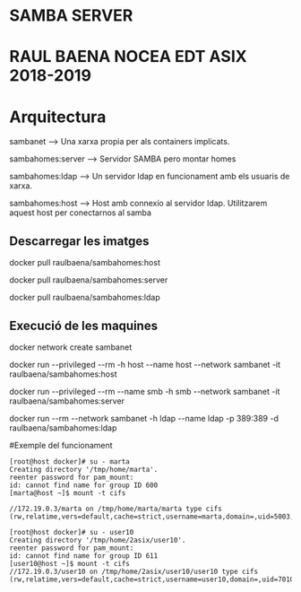 # SAMBA SERVER

# RAUL BAENA NOCEA EDT ASIX 2018-2019

# Arquitectura

sambanet --> Una xarxa propia per als containers implicats.

sambahomes:server --> Servidor SAMBA pero montar homes 

sambahomes:ldap --> Un servidor ldap en funcionament amb els usuaris de xarxa.

sambahomes:host --> Host amb connexío al servidor ldap. Utilitzarem aquest host per conectarnos al samba

## Descarregar les imatges

docker pull raulbaena/sambahomes:host

docker pull raulbaena/sambahomes:server

docker pull raulbaena/sambahomes:ldap

## Execució de les maquines

docker network create sambanet

docker run --privileged --rm -h host --name host --network sambanet -it raulbaena/sambahomes:host

docker run --privileged --rm --name smb -h smb --network sambanet -it raulbaena/sambahomes:server

docker run --rm --network sambanet -h ldap --name ldap -p 389:389 -d raulbaena/sambahomes:ldap

#Exemple del funcionament
```
[root@host docker]# su - marta
Creating directory '/tmp/home/marta'.
reenter password for pam_mount:
id: cannot find name for group ID 600
[marta@host ~]$ mount -t cifs

//172.19.0.3/marta on /tmp/home/marta/marta type cifs (rw,relatime,vers=default,cache=strict,username=marta,domain=,uid=5003,forceuid,gid=600,forcegid,addr=172.19.0.3,file_mode=0755,dir_mode=0755,soft,nounix,serverino,mapposix,rsize=1048576,wsize=1048576,echo_interval=60,actimeo=1)
```
```
[root@host docker]# su - user10
Creating directory '/tmp/home/2asix/user10'.
reenter password for pam_mount:
id: cannot find name for group ID 611
[user10@host ~]$ mount -t cifs
//172.19.0.3/user10 on /tmp/home/2asix/user10/user10 type cifs (rw,relatime,vers=default,cache=strict,username=user10,domain=,uid=7010,forceuid,gid=611,forcegid,addr=172.19.0.3,file_mode=0755,dir_mode=0755,soft,nounix,serverino,mapposix,rsize=1048576,wsize=1048576,echo_interval=60,actimeo=1)
```
